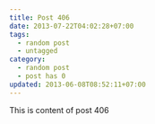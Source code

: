 ```yaml
---
title: Post 406
date: 2013-07-22T04:02:28+07:00
tags:
  - random post
  - untagged
category:
  - random post
  - post has 0
updated: 2013-06-08T08:52:11+07:00
---
```

This is content of post 406